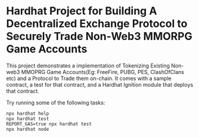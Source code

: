 # Hardhat Project for Building A Decentralized Exchange Protocol to Securely Trade Non-Web3 MMORPG Game Accounts

This project demonstrates a implementation of Tokenizing Existing Non-web3 MMOPRG Game Accounts(Eg: FreeFire, PUBG, PES, ClashOfClans etc) and a Protocol to Trade them on-chain. It comes with a sample contract, a test for that contract, and a Hardhat Ignition module that deploys that contract.

Try running some of the following tasks:

```shell
npx hardhat help
npx hardhat test
REPORT_GAS=true npx hardhat test
npx hardhat node
```


